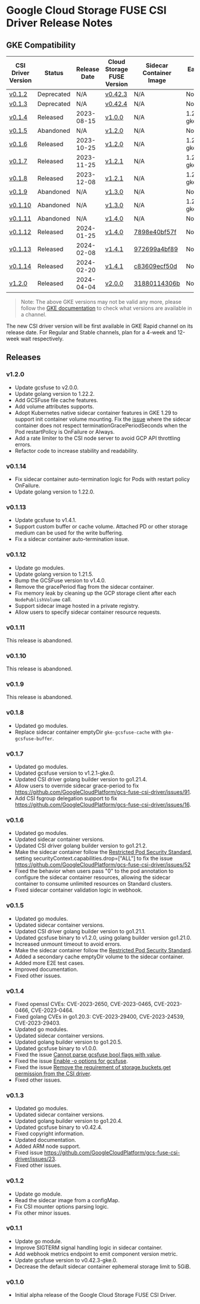 <!--
Copyright 2018 The Kubernetes Authors.
Copyright 2022 Google LLC

Licensed under the Apache License, Version 2.0 (the "License");
you may not use this file except in compliance with the License.
You may obtain a copy of the License at

    https://www.apache.org/licenses/LICENSE-2.0

Unless required by applicable law or agreed to in writing, software
distributed under the License is distributed on an "AS IS" BASIS,
WITHOUT WARRANTIES OR CONDITIONS OF ANY KIND, either express or implied.
See the License for the specific language governing permissions and
limitations under the License.
-->

# Google Cloud Storage FUSE CSI Driver Release Notes

## GKE Compatibility

| CSI Driver Version                                                                         | Status     | Release Date | Cloud Storage FUSE Version                                                     | Sidecar Container Image                                                                                                                                | Earliest GKE 1.24   | Earliest GKE 1.25   | Earliest GKE 1.26   | Earliest GKE 1.27   | Earliest GKE 1.28  | Earliest GKE 1.29  |
| ------------------------------------------------------------------------------------------ | ---------- | ------------ | ------------------------------------------------------------------------------ | ------------------------------------------------------------------------------------------------------------------------------------------------------ | ------------------- | ------------------- | ------------------- | ------------------- | ------------------ | ------------------ |
| [v0.1.2](https://github.com/GoogleCloudPlatform/gcs-fuse-csi-driver/releases/tag/v0.1.2)   | Deprecated | N/A          | [v0.42.3](https://github.com/GoogleCloudPlatform/gcsfuse/releases/tag/v0.42.3) | N/A                                                                                                                                                    | None                | None                | None                | None                | None               | None               |
| [v0.1.3](https://github.com/GoogleCloudPlatform/gcs-fuse-csi-driver/releases/tag/v0.1.3)   | Deprecated | N/A          | [v0.42.4](https://github.com/GoogleCloudPlatform/gcsfuse/releases/tag/v0.42.4) | N/A                                                                                                                                                    | None                | None                | None                | None                | None               | None               |
| [v0.1.4](https://github.com/GoogleCloudPlatform/gcs-fuse-csi-driver/releases/tag/v0.1.4)   | Released   | 2023-08-15   | [v1.0.0](https://github.com/GoogleCloudPlatform/gcsfuse/releases/tag/v1.0.0)   | N/A                                                                                                                                                    | 1.24.10-gke.2300    | 1.25.10-gke.1200    | 1.26.5-gke.2100     | 1.27.2-gke.1200     | 1.28.1-gke.200     | None               |
| [v0.1.5](https://github.com/GoogleCloudPlatform/gcs-fuse-csi-driver/releases/tag/v0.1.5)   | Abandoned  | N/A          | [v1.2.0](https://github.com/GoogleCloudPlatform/gcsfuse/releases/tag/v1.2.0)   | N/A                                                                                                                                                    | None                | None                | None                | None                | None               | None               |
| [v0.1.6](https://github.com/GoogleCloudPlatform/gcs-fuse-csi-driver/releases/tag/v0.1.6)   | Released   | 2023-10-25   | [v1.2.0](https://github.com/GoogleCloudPlatform/gcsfuse/releases/tag/v1.2.0)   | N/A                                                                                                                                                    | 1.24.17-gke.2144000 | 1.25.14-gke.1462000 | 1.26.9-gke.1483000  | 1.27.6-gke.1487000  | 1.28.2-gke.1078000 | None               |
| [v0.1.7](https://github.com/GoogleCloudPlatform/gcs-fuse-csi-driver/releases/tag/v0.1.7)   | Released   | 2023-11-25   | [v1.2.1](https://github.com/GoogleCloudPlatform/gcsfuse/releases/tag/v1.2.1)   | N/A                                                                                                                                                    | 1.24.17-gke.2266000 | 1.25.15-gke.1144000 | 1.26.10-gke.1101000 | 1.27.7-gke.1121000  | 1.28.3-gke.1260000 | None               |
| [v0.1.8](https://github.com/GoogleCloudPlatform/gcs-fuse-csi-driver/releases/tag/v0.1.8)   | Released   | 2023-12-08   | [v1.2.1](https://github.com/GoogleCloudPlatform/gcsfuse/releases/tag/v1.2.1)   | N/A                                                                                                                                                    | 1.24.17-gke.2339000 | 1.25.16-gke.1011000 | 1.26.10-gke.1227000 | 1.27.7-gke.1279000  | 1.28.3-gke.1430000 | 1.29.0-gke.1003000 |
| [v0.1.9](https://github.com/GoogleCloudPlatform/gcs-fuse-csi-driver/releases/tag/v0.1.9)   | Abandoned  | N/A          | [v1.3.0](https://github.com/GoogleCloudPlatform/gcsfuse/releases/tag/v1.3.0)   | N/A                                                                                                                                                    | None                | None                | None                | None                | None               | None               |
| [v0.1.10](https://github.com/GoogleCloudPlatform/gcs-fuse-csi-driver/releases/tag/v0.1.10) | Abandoned  | N/A          | [v1.3.0](https://github.com/GoogleCloudPlatform/gcsfuse/releases/tag/v1.3.0)   | N/A                                                                                                                                                    | 1.24.17-gke.2472000 | None                | None                | None                | 1.28.5-gke.1217000 | None               |
| [v0.1.11](https://github.com/GoogleCloudPlatform/gcs-fuse-csi-driver/releases/tag/v0.1.11) | Abandoned  | N/A          | [v1.4.0](https://github.com/GoogleCloudPlatform/gcsfuse/releases/tag/v1.4.0)   | N/A                                                                                                                                                    | None                | None                | None                | None                | None               | None               |
| [v0.1.12](https://github.com/GoogleCloudPlatform/gcs-fuse-csi-driver/releases/tag/v0.1.12) | Released   | 2024-01-25   | [v1.4.0](https://github.com/GoogleCloudPlatform/gcsfuse/releases/tag/v1.4.0)   | [7898e40bf57f](https://gcr.io/gke-release/gcs-fuse-csi-driver-sidecar-mounter@sha256:7898e40bf57f159dc828511f4217cb42c08fa4df0c9ad732a0b0747b66e415c6) | None                | 1.25.16-gke.1268000 | 1.26.12-gke.1111000 | 1.27.9-gke.1092000  | None               | 1.29.0-gke.1381000 |
| [v0.1.13](https://github.com/GoogleCloudPlatform/gcs-fuse-csi-driver/releases/tag/v0.1.13) | Released   | 2024-02-08   | [v1.4.1](https://github.com/GoogleCloudPlatform/gcsfuse/releases/tag/v1.4.1)   | [972699a4bf89](https://gcr.io/gke-release/gcs-fuse-csi-driver-sidecar-mounter@sha256:972699a4bf8973f7614f09908412a1fca24ea939eac2d3fcca599109f71fc162) | None                | 1.25.16-gke.1360000 | 1.26.13-gke.1052000 | 1.27.10-gke.1055000 | 1.28.6-gke.1095000 | 1.29.1-gke.1425000 |
| [v0.1.14](https://github.com/GoogleCloudPlatform/gcs-fuse-csi-driver/releases/tag/v0.1.14) | Released   | 2024-02-20   | [v1.4.1](https://github.com/GoogleCloudPlatform/gcsfuse/releases/tag/v1.4.1)   | [c83609ecf50d](https://gcr.io/gke-release/gcs-fuse-csi-driver-sidecar-mounter@sha256:c83609ecf50d05a141167b8c6cf4dfe14ff07f01cd96a9790921db6748d40902) | None                | 1.25.16-gke.1537000 | 1.26.14-gke.1006000 | 1.27.11-gke.1018000 | 1.28.6-gke.1456000 | 1.29.2-gke.1060000 |
| [v1.2.0](https://github.com/GoogleCloudPlatform/gcs-fuse-csi-driver/releases/tag/v1.2.0) | Released   | 2024-04-04   | [v2.0.0](https://github.com/GoogleCloudPlatform/gcsfuse/releases/tag/v2.0.0)   | [31880114306b](https://gcr.io/gke-release/gcs-fuse-csi-driver-sidecar-mounter@sha256:31880114306b1fb5d9e365ae7d4771815ea04eb56f0464a514a810df9470f88f) | None                | TBD | TBD | TBD | TBD | 1.29.3-gke.1093000 |

> Note: The above GKE versions may not be valid any more, please follow the [GKE documentation](https://cloud.google.com/kubernetes-engine/docs/concepts/release-channels#what_versions_are_available_in_a_channel) to check what versions are available in a channel.

The new CSI driver version will be first available in GKE Rapid channel on its release date. For Regular and Stable channels, plan for a 4-week and 12-week wait respectively.

## Releases

### v1.2.0

- Update gcsfuse to v2.0.0.
- Update golang version to 1.22.2.
- Add GCSFuse file cache features.
- Add volume attributes supports.
- Adopt Kubernetes native sidecar container features in GKE 1.29 to support init container volume mounting. Fix the [issue](https://github.com/GoogleCloudPlatform/gcs-fuse-csi-driver/issues/168) where the sidecar container does not respect terminationGracePeriodSeconds when the Pod restartPolicy is OnFailure or Always.
- Add a rate limiter to the CSI node server to avoid GCP API throttling errors.
- Refactor code to increase stability and readability.

### v0.1.14

- Fix sidecar container auto-termination logic for Pods with restart policy OnFailure.
- Update golang version to 1.22.0.

### v0.1.13

- Update gcsfuse to v1.4.1.
- Support custom buffer or cache volume. Attached PD or other storage medium can be used for the write buffering.
- Fix a sidecar container auto-termination issue.

### v0.1.12

- Update go modules.
- Update golang version to 1.21.5.
- Bump the GCSFuse version to v1.4.0.
- Remove the gracePeriod flag from the sidecar container.
- Fix memory leak by cleaning up the GCP storage client after each `NodePublishVolume` call.
- Support sidecar image hosted in a private registry.
- Allow users to specify sidecar container resource requests.

### v0.1.11

This release is abandoned.

### v0.1.10

This release is abandoned.

### v0.1.9

This release is abandoned.

### v0.1.8

- Updated go modules.
- Replace sidecar container emptyDir `gke-gcsfuse-cache` with `gke-gcsfuse-buffer`.

### v0.1.7

- Updated go modules.
- Updated gcsfuse version to v1.2.1-gke.0.
- Updated CSI driver golang builder version to go1.21.4.
- Allow users to override sidecar grace-period to fix <https://github.com/GoogleCloudPlatform/gcs-fuse-csi-driver/issues/91>.
- Add CSI fsgroup delegation support to fix <https://github.com/GoogleCloudPlatform/gcs-fuse-csi-driver/issues/16>.

### v0.1.6

- Updated go modules.
- Updated sidecar container versions.
- Updated CSI driver golang builder version to go1.21.2.
- Make the sidecar container follow the [Restricted Pod Security Standard](https://kubernetes.io/docs/concepts/security/pod-security-standards/#restricted), setting securityContext.capabilities.drop=["ALL"] to fix the issue <https://github.com/GoogleCloudPlatform/gcs-fuse-csi-driver/issues/52>
- Fixed the behavior when users pass "0" to the pod annotation to configure the sidecar container resources, allowing the sidecar container to consume unlimited resources on Standard clusters.
- Fixed sidecar container validation logic in webhook.

### v0.1.5

- Updated go modules.
- Updated sidecar container versions.
- Updated CSI driver golang builder version to go1.21.1.
- Updated gcsfuse binary to v1.2.0, using golang builder version go1.21.0.
- Increased unmount timeout to avoid errors.
- Make the sidecar container follow the [Restricted Pod Security Standard](https://kubernetes.io/docs/concepts/security/pod-security-standards/#restricted).
- Added a secondary cache emptyDir volume to the sidecar container.
- Added more E2E test cases.
- Improved documentation.
- Fixed other issues.

### v0.1.4

- Fixed openssl CVEs: CVE-2023-2650, CVE-2023-0465, CVE-2023-0466, CVE-2023-0464.
- Fixed golang CVEs in go1.20.3: CVE-2023-29400, CVE-2023-24539, CVE-2023-29403.
- Updated go modules.
- Updated sidecar container versions.
- Updated golang builder version to go1.20.5.
- Updated gcsfuse binary to v1.0.0.
- Fixed the issue [Cannot parse gcsfuse bool flags with value](https://github.com/GoogleCloudPlatform/gcs-fuse-csi-driver/issues/33).
- Fixed the issue [Enable -o options for gcsfuse](https://github.com/GoogleCloudPlatform/gcs-fuse-csi-driver/issues/32).
- Fixed the issue [Remove the requirement of storage.buckets.get permission from the CSI driver](https://github.com/GoogleCloudPlatform/gcs-fuse-csi-driver/issues/31).
- Fixed other issues.

### v0.1.3

- Updated go modules.
- Updated sidecar container versions.
- Updated golang builder version to go1.20.4.
- Updated gcsfuse binary to v0.42.4.
- Fixed copyright information.
- Updated documentation.
- Added ARM node support.
- Fixed issue <https://github.com/GoogleCloudPlatform/gcs-fuse-csi-driver/issues/23>.
- Fixed other issues.

### v0.1.2

- Update go module.
- Read the sidecar image from a configMap.
- Fix CSI mounter options parsing logic.
- Fix other minor issues.

### v0.1.1

- Update go module.
- Improve SIGTERM signal handling logic in sidecar container.
- Add webhook metrics endpoint to emit component version metric.
- Update gcsfuse version to v0.42.3-gke.0.
- Decrease the default sidecar container ephemeral storage limit to 5GiB.

### v0.1.0

- Initial alpha release of the Google Cloud Storage FUSE CSI Driver.
